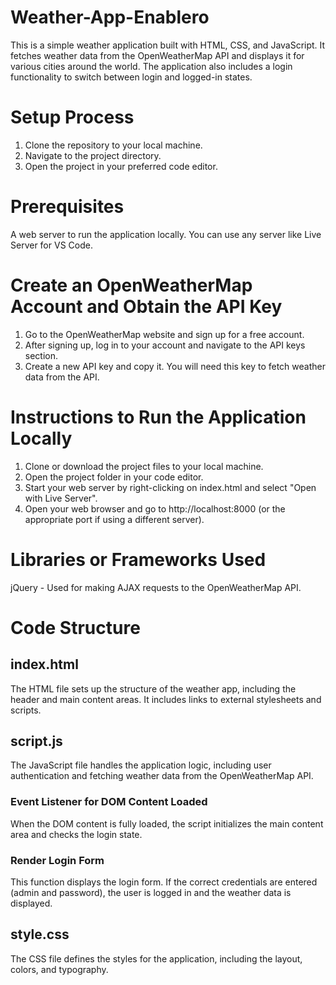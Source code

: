 # Weather-App-Enablero

This is a simple weather application built with HTML, CSS, and JavaScript. It fetches weather data from the OpenWeatherMap API and displays it for various cities around the world. The application also includes a login functionality to switch between login and logged-in states.

# Setup Process

1. Clone the repository to your local machine.
2. Navigate to the project directory.
3. Open the project in your preferred code editor.

# Prerequisites

A web server to run the application locally. You can use any server like Live Server for VS Code.

# Create an OpenWeatherMap Account and Obtain the API Key

1. Go to the OpenWeatherMap website and sign up for a free account.
2. After signing up, log in to your account and navigate to the API keys section.
3. Create a new API key and copy it. You will need this key to fetch weather data from the API.

# Instructions to Run the Application Locally

1. Clone or download the project files to your local machine.
2. Open the project folder in your code editor.
3. Start your web server by right-clicking on index.html and select "Open with Live Server".
4. Open your web browser and go to http://localhost:8000 (or the appropriate port if using a different server).

# Libraries or Frameworks Used

jQuery - Used for making AJAX requests to the OpenWeatherMap API.

# Code Structure

## index.html

The HTML file sets up the structure of the weather app, including the header and main content areas. It includes links to external stylesheets and scripts.

## script.js

The JavaScript file handles the application logic, including user authentication and fetching weather data from the OpenWeatherMap API.

### Event Listener for DOM Content Loaded
When the DOM content is fully loaded, the script initializes the main content area and checks the login state.

### Render Login Form
This function displays the login form. If the correct credentials are entered (admin and password), the user is logged in and the weather data is displayed.

## style.css
The CSS file defines the styles for the application, including the layout, colors, and typography.

